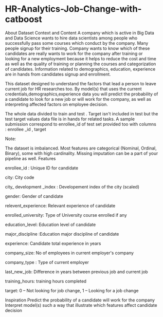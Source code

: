 # HR-Analytics-Job-Change-with-catboost

About Dataset
Context and Content
A company which is active in Big Data and Data Science wants to hire data scientists among people who successfully pass some courses which conduct by the company. Many people signup for their training. Company wants to know which of these candidates are really wants to work for the company after training or looking for a new employment because it helps to reduce the cost and time as well as the quality of training or planning the courses and categorization of candidates. Information related to demographics, education, experience are in hands from candidates signup and enrollment.

This dataset designed to understand the factors that lead a person to leave current job for HR researches too. By model(s) that uses the current credentials,demographics,experience data you will predict the probability of a candidate to look for a new job or will work for the company, as well as interpreting affected factors on employee decision.

The whole data divided to train and test . Target isn't included in test but the test target values data file is in hands for related tasks. A sample submission correspond to enrollee_id of test set provided too with columns : enrollee _id , target

Note:

The dataset is imbalanced.
Most features are categorical (Nominal, Ordinal, Binary), some with high cardinality.
Missing imputation can be a part of your pipeline as well.
Features

enrollee_id : Unique ID for candidate

city: City code

city_ development _index : Developement index of the city (scaled)

gender: Gender of candidate

relevent_experience: Relevant experience of candidate

enrolled_university: Type of University course enrolled if any

education_level: Education level of candidate

major_discipline :Education major discipline of candidate

experience: Candidate total experience in years

company_size: No of employees in current employer's company

company_type : Type of current employer

last_new_job: Difference in years between previous job and current job

training_hours: training hours completed

target: 0 – Not looking for job change, 1 – Looking for a job change

Inspiration
Predict the probability of a candidate will work for the company
Interpret model(s) such a way that illustrate which features affect candidate decision
